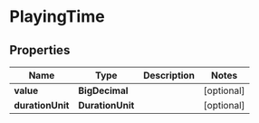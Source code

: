 

# PlayingTime


## Properties

| Name | Type | Description | Notes |
|------------ | ------------- | ------------- | -------------|
|**value** | **BigDecimal** |  |  [optional] |
|**durationUnit** | **DurationUnit** |  |  [optional] |



